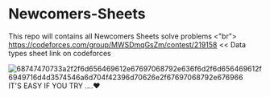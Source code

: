# Newcomers-Sheets
This repo will contains all Newcomers Sheets solve problems <"br">
https://codeforces.com/group/MWSDmqGsZm/contest/219158 << Data types sheet link on codeforces


![68747470733a2f2f6d656469612e67697068792e636f6d2f6d656469612f6949716d4d3574546a6d704f42396d70626e2f67697068792e676966](https://user-images.githubusercontent.com/103429590/222480699-30bc1b97-8ec8-4744-be7d-05242cd21556.gif)
IT'S EASY IF YOU TRY ....❤️
